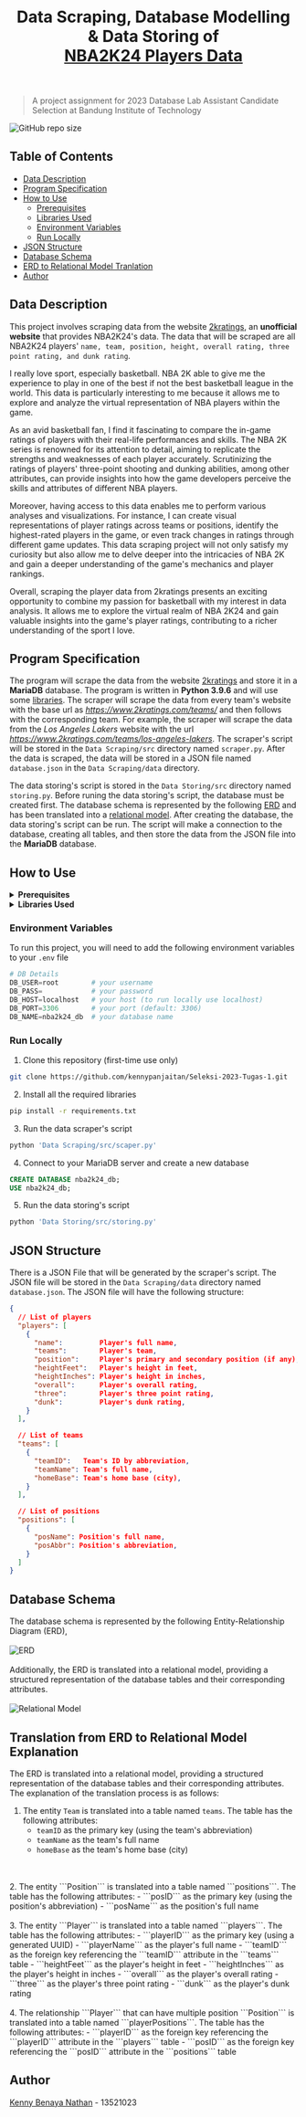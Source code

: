 <h1 align="center">
  <br>
  Data Scraping, Database Modelling & Data Storing of
  <br>
  <a href="https://www.2kratings.com/">NBA2K24 Players Data</a>
  <br><br>
</h1>

> A project assignment for 2023 Database Lab Assistant Candidate Selection at Bandung Institute of Technology

![GitHub repo size](https://img.shields.io/github/repo-size/kennypanjaitan/TUGAS_SELEKSI_1_13521023)

## Table of Contents
- [Data Description](#data-description)
- [Program Specification](#program-specification)
- [How to Use](#how-to-use)
  - [Prerequisites](#how-to-use)
  - [Libraries Used](#how-to-use)
  - [Environment Variables](#environment-variables)
  - [Run Locally](#run-locally)
- [JSON Structure](#json-structure)
- [Database Schema](#database-schema)
- [ERD to Relational Model Tranlation](#translation-from-erd-to-relational-model-explanation)
- [Author](#author)


## Data Description
This project involves scraping data from the website [2kratings](https://www.2kratings.com/), an __unofficial website__ that provides NBA2K24's data. The data that will be scraped are all NBA2K24 players' ```name, team, position, height, overall rating, three point rating, and dunk rating```. 

I really love sport, especially basketball. NBA 2K able to give me the experience to play in one of the best if not the best basketball league in the world. This data is particularly interesting to me because it allows me to explore and analyze the virtual representation of NBA players within the game.

As an avid basketball fan, I find it fascinating to compare the in-game ratings of players with their real-life performances and skills. The NBA 2K series is renowned for its attention to detail, aiming to replicate the strengths and weaknesses of each player accurately. Scrutinizing the ratings of players' three-point shooting and dunking abilities, among other attributes, can provide insights into how the game developers perceive the skills and attributes of different NBA players.

Moreover, having access to this data enables me to perform various analyses and visualizations. For instance, I can create visual representations of player ratings across teams or positions, identify the highest-rated players in the game, or even track changes in ratings through different game updates. This data scraping project will not only satisfy my curiosity but also allow me to delve deeper into the intricacies of NBA 2K and gain a deeper understanding of the game's mechanics and player rankings.

Overall, scraping the player data from 2kratings presents an exciting opportunity to combine my passion for basketball with my interest in data analysis. It allows me to explore the virtual realm of NBA 2K24 and gain valuable insights into the game's player ratings, contributing to a richer understanding of the sport I love.

## Program Specification
The program will scrape the data from the website [2kratings](https://www.2kratings.com/) and store it in a __MariaDB__ database. The program is written in __Python 3.9.6__ and will use some [libraries](#how-to-use). The scraper will scrape the data from every team's website with the base url as _https://www.2kratings.com/teams/_ and then follows with the corresponding team. For example, the scraper will scrape the data  from the _Los Angeles Lakers_ website with the url _https://www.2kratings.com/teams/los-angeles-lakers_. The scraper's script will be stored in the `Data Scraping/src` directory named `scraper.py`. After the data is scraped, the data will be stored in a JSON file named `database.json` in the `Data Scraping/data` directory. 

The data storing's script is stored in the `Data Storing/src` directory named `storing.py`. Before runing the data storing's script, the database must be created first. The database schema is represented by the following [ERD](#database-schema) and has been translated into a [relational model](#database-schema). After creating the database, the data storing's script can be run. The script will make a connection to the database, creating all tables, and then store the data from the JSON file into the __MariaDB__ database. 


## How to Use

<details>
  <summary><b>Prerequisites</b></summary>
    <ul>
      <li><a href="https://www.python.org/downloads/">Python - 3.9.0</a></li>
      <li><a href="https://mariadb.org/download/">MariaDB - 11.0.2</a></li>
    </ul>
</details>

<details>
  <summary><b>Libraries Used</b></summary>
    <ul>
      <li><a href="https://pypi.org/project/beautifulsoup4/">BeautifulSoup</a></li>
      <li><a href="https://pypi.org/project/urllib3/">urllib3</a></li>
      <li><a href="https://pypi.org/project/mariadb/">mariaDB</a></li>
      <li><a href="https://pypi.org/project/python-dotenv/">dotenv</a></li>
    </ul>
</details>

### Environment Variables
To run this project, you will need to add the following environment variables to your ```.env``` file
```python
# DB Details
DB_USER=root        # your username
DB_PASS=            # your password 
DB_HOST=localhost   # your host (to run locally use localhost)
DB_PORT=3306        # your port (default: 3306)
DB_NAME=nba2k24_db  # your database name
```

### Run Locally
1. Clone this repository (first-time use only)
```bash
git clone https://github.com/kennypanjaitan/Seleksi-2023-Tugas-1.git
```

2. Install all the required libraries
```bash
pip install -r requirements.txt
```

3. Run the data scraper's script
```bash
python 'Data Scraping/src/scaper.py'
```

4. Connect to your MariaDB server and create a new database
```sql
CREATE DATABASE nba2k24_db;
USE nba2k24_db;
```

5. Run the data storing's script
```bash
python 'Data Storing/src/storing.py'
```

## JSON Structure
There is a JSON File that will be generated by the scraper's script. The JSON file will be stored in the `Data Scraping/data` directory named `database.json`. The JSON file will have the following structure:
```json
{
  // List of players
  "players": [ 
    {
      "name":         Player's full name,
      "teams":        Player's team,
      "position":     Player's primary and secondary position (if any),
      "heightFeet":   Player's height in feet,
      "heightInches": Player's height in inches,
      "overall":      Player's overall rating,
      "three":        Player's three point rating,
      "dunk":         Player's dunk rating,
    }
  ],

  // List of teams
  "teams": [
    {
      "teamID":   Team's ID by abbreviation,
      "teamName": Team's full name,
      "homeBase": Team's home base (city),
    }
  ],

  // List of positions
  "positions": [
    {
      "posName": Position's full name,
      "posAbbr": Position's abbreviation,
    }
  ]
}
```

## Database Schema
The database schema is represented by the following Entity-Relationship Diagram (ERD),
<br>
<br>
<img alt="ERD" src="Data Storing/design/erd.png">
<br>
<br>
Additionally, the ERD is translated into a relational model, providing a structured representation of the database tables and their corresponding attributes.
<br>
<br>
<img alt="Relational Model" src="Data Storing/design/relationalModel.png">

## Translation from ERD to Relational Model Explanation
The ERD is translated into a relational model, providing a structured representation of the database tables and their corresponding attributes. The explanation of the translation process is as follows:
1. The entity ```Team``` is translated into a table named ```teams```. The table has the following attributes:
    - ```teamID``` as the primary key (using the team's abbreviation)
    - ```teamName``` as the team's full name
    - ```homeBase``` as the team's home base (city)
<br>
<br>
2. The entity ```Position``` is translated into a table named ```positions```. The table has the following attributes:
    - ```posID``` as the primary key (using the position's abbreviation)
    - ```posName``` as the position's full name
<br>
<br>
3. The entity ```Player``` is translated into a table named ```players```. The table has the following attributes:
    - ```playerID``` as the primary key (using a generated UUID)
    - ```playerName``` as the player's full name
    - ```teamID``` as the foreign key referencing the ```teamID``` attribute in the ```teams``` table
    - ```heightFeet``` as the player's height in feet
    - ```heightInches``` as the player's height in inches
    - ```overall``` as the player's overall rating
    - ```three``` as the player's three point rating
    - ```dunk``` as the player's dunk rating
<br>
<br>
4. The relationship ```Player``` that can have multiple position ```Position``` is translated into a table named ```playerPositions```. The table has the following attributes:
    - ```playerID``` as the foreign key referencing the ```playerID``` attribute in the ```players``` table
    - ```posID``` as the foreign key referencing the ```posID``` attribute in the ```positions``` table

## Author
[Kenny Benaya Nathan](https://github.com/kennypanjaitan) - 13521023
